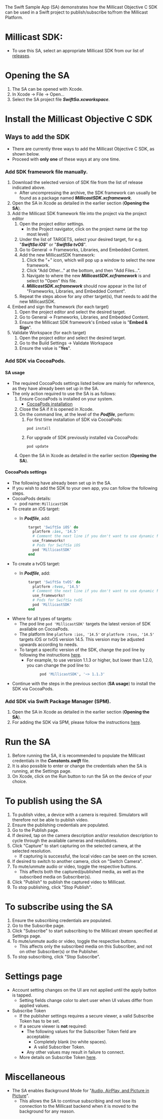 The Swift Sample App (SA) demonstrates how the Millicast Objective C SDK can be used in a Swift project to publish/subscribe to/from the Millicast Platform.

# Millicast SDK:
- To use this SA, select an appropriate Millicast SDK from our list of [releases](https://github.com/millicast/millicast-native-sdk/releases).

# Opening the SA
1. The SA can be opened with Xcode.
1. In Xcode -> File -> Open...
1. Select the SA project file ***SwiftSa.xcworkspace***.

# Install the Millicast Objective C SDK
## Ways to add the SDK
- There are currently three ways to add the Millicast Objective C SDK, as shown below.
- Proceed with **only one** of these ways at any one time.

### Add SDK framework file manually.
1. Download the selected version of SDK file from the list of release indicated above.
   - After uncompressing the archive, the SDK framework can usually be found as a package named ***MillicastSDK.xcframework***.
1. Open the SA in Xcode as detailed in the earlier section (**Opening the SA**).
1. Add the Millicast SDK framework file into the project via the project editor
    1. Open the project editor settings.
        - In the Project navigator, click on the project name (at the top most level)
    1. Under the list of TARGETS, select your desired target, for e.g. "***SwiftSa iOS***" or "***SwiftSa tvOS***".
    1. Go to General -> Frameworks, Libraries, and Embedded Content.
    1. Add the new MillicastSDK framework:
       1. Click the "+" icon, which will pop up a window to select the new framework.
       1. Click "Add Other..." at the bottom, and then "Add Files...".
       1. Navigate to where the new ***MillicastSDK.xcframework*** is and select to "Open" this file.
       1. ***MillicastSDK.xcframework*** should now appear in the list of "Frameworks, Libraries, and Embedded Content".
    1. Repeat the steps above for any other target(s), that needs to add the new MillicastSDK.
1. Embed and sign the framework (for each target)
    1. Open the project editor and select the desired target.
    1. Go to General -> Frameworks, Libraries, and Embedded Content.
    1. Ensure the Millicast SDK framework's Embed value is "**Embed & Sign**".
1. Validate Workspace (for each target)
    1. Open the project editor and select the desired target.
    1. Go to the Build Settings -> Validate Workspace
    2. Ensure the value is "**Yes**".

### Add SDK via CocoaPods.
#### SA usage
- The required CocoaPods settings listed below are mainly for reference, as they have already been set up in the SA.
- The only action required to use the SA is as follows:
    1. Ensure CocoaPods is installed on your system.
        - [CocoaPods installation](https://guides.cocoapods.org/using/getting-started.html)
    1. Close the SA if it is opened in Xcode.
    1. On the command line, at the level of the ***Podfile***, perform:
        1. For first time installation of SDK via CocoaPods:
            ```
            pod install
            ```
        1. For upgrade of SDK previously installed via CocoaPods:
            ``` 
            pod update
            ```
    1. Open the SA in Xcode as detailed in the earlier section (**Opening the SA**).

#### CocoaPods settings
- The following have already been set up in the SA.
- If you wish to add the SDK to your own app, you can follow the following steps.
- CocoaPods details:
    - pod name: ```MillicastSDK```
- To create an iOS target:
    - In ***Podfile***, add:

        ``` ruby  
            target 'SwiftSa iOS' do
              platform :ios, '14.5'
              # Comment the next line if you don't want to use dynamic frameworks
              use_frameworks!
              # Pods for SwiftSa iOS
              pod 'MillicastSDK'
            end
        ```
- To create a tvOS target:
    - In ***Podfile***, add:

        ``` ruby  
            target 'SwiftSa tvOS' do
              platform :tvos, '14.5'
              # Comment the next line if you don't want to use dynamic frameworks
              use_frameworks!
              # Pods for SwiftSa tvOS
              pod 'MillicastSDK'
            end
        ```
- Where for all types of targets:
    - The pod line `pod 'MillicastSDK'` targets the latest version of SDK available on CocoaPods.
    - The platform line `platform :ios, '14.5'` or `platform :tvos, '14.5'` targets iOS or tvOS version 14.5. This version may be adjusted upwards according to needs.
    - To target a specific version of the SDK, change the pod line by following the instructions [here](https://guides.cocoapods.org/using/the-podfile.html#specifying-pod-versions).
        - For example, to use version 1.1.3 or higher, but lower than 1.2.0, you can change the pod line to:
            ``` ruby
                  pod 'MillicastSDK', '~> 1.1.3'
            ```
- Continue with the steps in the previous section (**SA usage**) to install the SDK via CocoaPods.

### Add SDK via Swift Package Manager (SPM).
1. Open the SA in Xcode as detailed in the earlier section (**Opening the SA**).
2. For adding the SDK via SPM, please follow the instructions [here](https://github.com/millicast/millicast-sdk-swift-package).

# Run the SA
1. Before running the SA, it is recommended to populate the Millicast credentials in the ***Constants.swift*** file.
1. It is also possible to enter or change the credentials when the SA is running, at the Settings page.
1. On Xcode, click on the Run button to run the SA on the device of your choice.

# To publish using the SA
1. To publish video, a device with a camera is required. Simulators will therefore not be able to publish video.
1. Ensure the publishing credentials are populated.
1. Go to the Publish page.
1. If desired, tap on the camera description and/or resolution description to cycle through the available cameras and resolutions.
1. Click "Capture" to start capturing on the selected camera, at the selected resolution.
    - If capturing is successful, the local video can be seen on the screen.
1. If desired to switch to another camera, click on "Switch Camera".
1. To mute/unmute audio or video, toggle the respective buttons.
    - This affects both the captured/published media, as well as the subscribed media on Subscriber(s).
1. Click "Publish" to publish the captured video to Millicast.
1. To stop publishing, click "Stop Publish".

# To subscribe using the SA
1. Ensure the subscribing credentials are populated.
1. Go to the Subscribe page.
1. Click "Subscribe" to start subscribing to the Millicast stream specified at Settings page.
1. To mute/unmute audio or video, toggle the respective buttons.
    - This affects only the subscribed media on this Subscriber, and not on other Subscriber(s) or the Publisher.
1. To stop subscribing, click "Stop Subscribe".

# Settings page
- Account setting changes on the UI are not applied until the apply button is tapped.
  - Setting fields change color to alert user when UI values differ from applied values.
- Subscribe Token
  - If the publisher settings requires a secure viewer, a valid Subscribe Token has to be set.
  - If a secure viewer is **not** required:
    - The following values for the Subscriber Token field are acceptable:
      - Completely blank (no white spaces).
      - A valid Subscriber Token.
    - Any other values may result in failure to connect.
  - More details on Subscribe Token [here](https://docs.millicast.com/docs/secure-the-millicast-viewer-api#create-a-subscribe-token).

# Miscellaneous
- The SA enables Background Mode for "[Audio, AirPlay, and Picture in Picture](https://developer.apple.com/documentation/avfoundation/media_playback/creating_a_basic_video_player_ios_and_tvos/enabling_background_audio)".
  - This allows the SA to continue subscribing and not lose its connection to the Millicast backend when it is moved to the background for any reason.